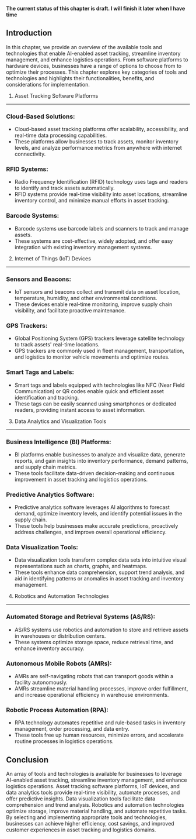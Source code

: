 **The current status of this chapter is draft. I will finish it later when I have time**

Introduction
------------

In this chapter, we provide an overview of the available tools and technologies that enable AI-enabled asset tracking, streamline inventory management, and enhance logistics operations. From software platforms to hardware devices, businesses have a range of options to choose from to optimize their processes. This chapter explores key categories of tools and technologies and highlights their functionalities, benefits, and considerations for implementation.

1. Asset Tracking Software Platforms
------------------------------------

### Cloud-Based Solutions:

* Cloud-based asset tracking platforms offer scalability, accessibility, and real-time data processing capabilities.
* These platforms allow businesses to track assets, monitor inventory levels, and analyze performance metrics from anywhere with internet connectivity.

### RFID Systems:

* Radio Frequency Identification (RFID) technology uses tags and readers to identify and track assets automatically.
* RFID systems provide real-time visibility into asset locations, streamline inventory control, and minimize manual efforts in asset tracking.

### Barcode Systems:

* Barcode systems use barcode labels and scanners to track and manage assets.
* These systems are cost-effective, widely adopted, and offer easy integration with existing inventory management systems.

2. Internet of Things (IoT) Devices
-----------------------------------

### Sensors and Beacons:

* IoT sensors and beacons collect and transmit data on asset location, temperature, humidity, and other environmental conditions.
* These devices enable real-time monitoring, improve supply chain visibility, and facilitate proactive maintenance.

### GPS Trackers:

* Global Positioning System (GPS) trackers leverage satellite technology to track assets' real-time locations.
* GPS trackers are commonly used in fleet management, transportation, and logistics to monitor vehicle movements and optimize routes.

### Smart Tags and Labels:

* Smart tags and labels equipped with technologies like NFC (Near Field Communication) or QR codes enable quick and efficient asset identification and tracking.
* These tags can be easily scanned using smartphones or dedicated readers, providing instant access to asset information.

3. Data Analytics and Visualization Tools
-----------------------------------------

### Business Intelligence (BI) Platforms:

* BI platforms enable businesses to analyze and visualize data, generate reports, and gain insights into inventory performance, demand patterns, and supply chain metrics.
* These tools facilitate data-driven decision-making and continuous improvement in asset tracking and logistics operations.

### Predictive Analytics Software:

* Predictive analytics software leverages AI algorithms to forecast demand, optimize inventory levels, and identify potential issues in the supply chain.
* These tools help businesses make accurate predictions, proactively address challenges, and improve overall operational efficiency.

### Data Visualization Tools:

* Data visualization tools transform complex data sets into intuitive visual representations such as charts, graphs, and heatmaps.
* These tools enhance data comprehension, support trend analysis, and aid in identifying patterns or anomalies in asset tracking and inventory management.

4. Robotics and Automation Technologies
---------------------------------------

### Automated Storage and Retrieval Systems (AS/RS):

* AS/RS systems use robotics and automation to store and retrieve assets in warehouses or distribution centers.
* These systems optimize storage space, reduce retrieval time, and enhance inventory accuracy.

### Autonomous Mobile Robots (AMRs):

* AMRs are self-navigating robots that can transport goods within a facility autonomously.
* AMRs streamline material handling processes, improve order fulfillment, and increase operational efficiency in warehouse environments.

### Robotic Process Automation (RPA):

* RPA technology automates repetitive and rule-based tasks in inventory management, order processing, and data entry.
* These tools free up human resources, minimize errors, and accelerate routine processes in logistics operations.

Conclusion
----------

An array of tools and technologies is available for businesses to leverage AI-enabled asset tracking, streamline inventory management, and enhance logistics operations. Asset tracking software platforms, IoT devices, and data analytics tools provide real-time visibility, automate processes, and offer predictive insights. Data visualization tools facilitate data comprehension and trend analysis. Robotics and automation technologies optimize storage, improve material handling, and automate repetitive tasks. By selecting and implementing appropriate tools and technologies, businesses can achieve higher efficiency, cost savings, and improved customer experiences in asset tracking and logistics domains.
